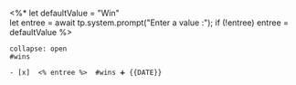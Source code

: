 <%*
let defaultValue = "Win"  
let entree = await tp.system.prompt("Enter a value :");
if (!entree) entree = defaultValue
%>

`````ad-check
collapse: open
#wins 

- [x]  <% entree %>  #wins ➕ {{DATE}} 
`````

